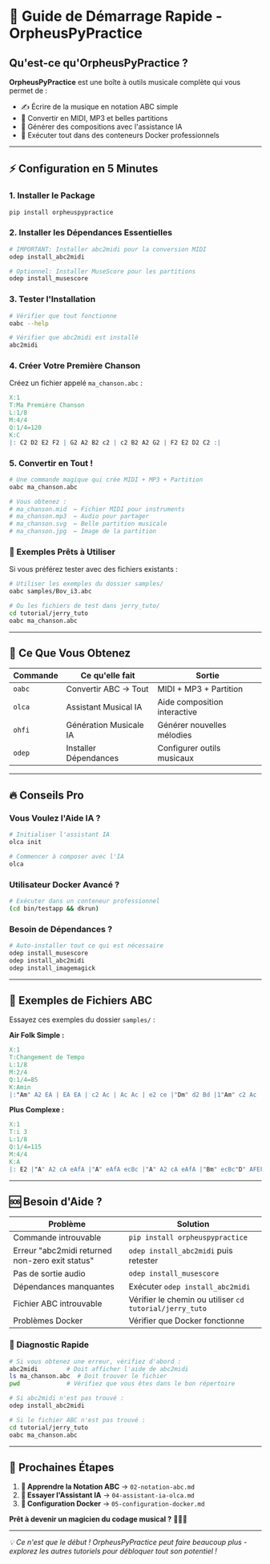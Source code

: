 # 🚀 Guide de Démarrage Rapide - OrpheusPyPractice

## Qu'est-ce qu'OrpheusPyPractice ?

**OrpheusPyPractice** est une boîte à outils musicale complète qui vous permet de :
- ✍️ Écrire de la musique en notation ABC simple
- 🎵 Convertir en MIDI, MP3 et belles partitions
- 🤖 Générer des compositions avec l'assistance IA
- 🐳 Exécuter tout dans des conteneurs Docker professionnels

---

## ⚡ Configuration en 5 Minutes

### 1. Installer le Package
```bash
pip install orpheuspypractice
```

### 2. Installer les Dépendances Essentielles
```bash
# IMPORTANT: Installer abc2midi pour la conversion MIDI
odep install_abc2midi

# Optionnel: Installer MuseScore pour les partitions
odep install_musescore
```

### 3. Tester l'Installation
```bash
# Vérifier que tout fonctionne
oabc --help

# Vérifier que abc2midi est installé
abc2midi
```

### 4. Créer Votre Première Chanson
Créez un fichier appelé `ma_chanson.abc` :
```abc
X:1
T:Ma Première Chanson
L:1/8
M:4/4
Q:1/4=120
K:C
|: C2 D2 E2 F2 | G2 A2 B2 c2 | c2 B2 A2 G2 | F2 E2 D2 C2 :|
```

### 5. Convertir en Tout !
```bash
# Une commande magique qui crée MIDI + MP3 + Partition
oabc ma_chanson.abc

# Vous obtenez :
# ma_chanson.mid  ← Fichier MIDI pour instruments
# ma_chanson.mp3  ← Audio pour partager
# ma_chanson.svg  ← Belle partition musicale
# ma_chanson.jpg  ← Image de la partition
```

### 🎯 Exemples Prêts à Utiliser
Si vous préférez tester avec des fichiers existants :
```bash
# Utiliser les exemples du dossier samples/
oabc samples/Bov_i3.abc

# Ou les fichiers de test dans jerry_tuto/
cd tutorial/jerry_tuto
oabc ma_chanson.abc
```

---

## 🎯 Ce Que Vous Obtenez

| Commande | Ce qu'elle fait | Sortie |
|----------|----------------|---------|
| `oabc` | Convertir ABC → Tout | MIDI + MP3 + Partition |
| `olca` | Assistant Musical IA | Aide composition interactive |
| `ohfi` | Génération Musicale IA | Générer nouvelles mélodies |
| `odep` | Installer Dépendances | Configurer outils musicaux |

---

## 🔥 Conseils Pro

### Vous Voulez l'Aide IA ?
```bash
# Initialiser l'assistant IA
olca init

# Commencer à composer avec l'IA
olca
```

### Utilisateur Docker Avancé ?
```bash
# Exécuter dans un conteneur professionnel
(cd bin/testapp && dkrun)
```

### Besoin de Dépendances ?
```bash
# Auto-installer tout ce qui est nécessaire
odep install_musescore
odep install_abc2midi
odep install_imagemagick
```

---

## 🎼 Exemples de Fichiers ABC

Essayez ces exemples du dossier `samples/` :

**Air Folk Simple :**
```abc
X:1
T:Changement de Tempo
L:1/8
M:2/4
Q:1/4=85
K:Amin
|:"Am" A2 EA | EA EA | c2 Ac | Ac Ac | e2 ce |"Dm" d2 Bd |1"Am" c2 Ac |"E7" B2 e2 :|
```

**Plus Complexe :**
```abc
X:1
T:i 3
L:1/8
Q:1/4=115
M:4/4
K:A
|: E2 |"A" A2 cA eAfA |"A" eAfA ecBc |"A" A2 cA eAfA |"Bm" ecBc"D" AFEF |"A" A2 cA eAfA | "A" eAfA ecBc :|
```

---

## 🆘 Besoin d'Aide ?

| Problème | Solution |
|----------|----------|
| Commande introuvable | `pip install orpheuspypractice` |
| Erreur "abc2midi returned non-zero exit status" | `odep install_abc2midi` puis retester |
| Pas de sortie audio | `odep install_musescore` |
| Dépendances manquantes | Exécuter `odep install_abc2midi` |
| Fichier ABC introuvable | Vérifier le chemin ou utiliser `cd tutorial/jerry_tuto` |
| Problèmes Docker | Vérifier que Docker fonctionne |

### 🔧 Diagnostic Rapide
```bash
# Si vous obtenez une erreur, vérifiez d'abord :
abc2midi        # Doit afficher l'aide de abc2midi
ls ma_chanson.abc  # Doit trouver le fichier
pwd             # Vérifiez que vous êtes dans le bon répertoire

# Si abc2midi n'est pas trouvé :
odep install_abc2midi

# Si le fichier ABC n'est pas trouvé :
cd tutorial/jerry_tuto
oabc ma_chanson.abc
```

---

## 🚀 Prochaines Étapes

1. **📖 Apprendre la Notation ABC** → `02-notation-abc.md`
2. **🤖 Essayer l'Assistant IA** → `04-assistant-ia-olca.md`
3. **🐳 Configuration Docker** → `05-configuration-docker.md`

**Prêt à devenir un magicien du codage musical ?** 🧙‍♂️🎵

---

*💡 Ce n'est que le début ! OrpheusPyPractice peut faire beaucoup plus - explorez les autres tutoriels pour débloquer tout son potentiel !*

